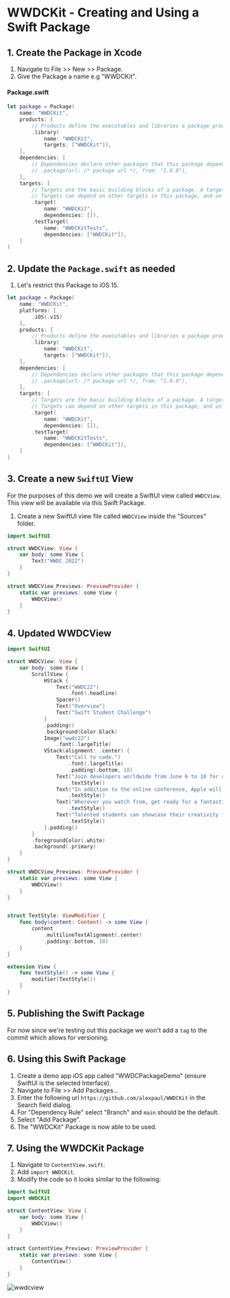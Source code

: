 # WWDCKit - Creating and Using a Swift Package 

## 1. Create the Package in Xcode 

1. Navigate to File >> New >> Package. 
2. Give the Package a name e.g "WWDCKit".

#### Package.swift 

```swift 
let package = Package(
    name: "WWDCKit",
    products: [
        // Products define the executables and libraries a package produces, and make them visible to other packages.
        .library(
            name: "WWDCKit",
            targets: ["WWDCKit"]),
    ],
    dependencies: [
        // Dependencies declare other packages that this package depends on.
        // .package(url: /* package url */, from: "1.0.0"),
    ],
    targets: [
        // Targets are the basic building blocks of a package. A target can define a module or a test suite.
        // Targets can depend on other targets in this package, and on products in packages this package depends on.
        .target(
            name: "WWDCKit",
            dependencies: []),
        .testTarget(
            name: "WWDCKitTests",
            dependencies: ["WWDCKit"]),
    ]
)
```

## 2. Update the `Package.swift` as needed 

1. Let's restrict this Package to iOS 15.

```swift
let package = Package(
    name: "WWDCKit",
    platforms: [
        .iOS(.v15)
    ],
    products: [
        // Products define the executables and libraries a package produces, and make them visible to other packages.
        .library(
            name: "WWDCKit",
            targets: ["WWDCKit"]),
    ],
    dependencies: [
        // Dependencies declare other packages that this package depends on.
        // .package(url: /* package url */, from: "1.0.0"),
    ],
    targets: [
        // Targets are the basic building blocks of a package. A target can define a module or a test suite.
        // Targets can depend on other targets in this package, and on products in packages this package depends on.
        .target(
            name: "WWDCKit",
            dependencies: []),
        .testTarget(
            name: "WWDCKitTests",
            dependencies: ["WWDCKit"]),
    ]
)
```

## 3. Create a new `SwiftUI` View

For the purposes of this demo we will create a SwiftUI view called `WWDCView`. This view will be available via this Swift Package.

1. Create a new SwiftUI view file called `WWDCView` inside the "Sources" folder. 

```swift 
import SwiftUI

struct WWDCView: View {
    var body: some View {
        Text("WWDC 2022")
    }
}

struct WWDCView_Previews: PreviewProvider {
    static var previews: some View {
        WWDCView()
    }
}
```

## 4. Updated WWDCView 

```swift
import SwiftUI

struct WWDCView: View {
    var body: some View {
        ScrollView {
            HStack {
                Text("WWDC22")
                    .font(.headline)
                Spacer()
                Text("Overview")
                Text("Swift Student Challenge")
            }
            .padding()
            .background(Color.black)
            Image("wwdc22")
                .font(.largeTitle)
            VStack(alignment: .center) {
                Text("Call to code.")
                    .font(.largeTitle)
                    .padding(.bottom, 10)
                Text("Join developers worldwide from June 6 to 10 for an inspiring week of technology and community. Get a first look at Apple’s latest platforms and technologies in sessions, explore the newest tools and tips, and connect with Apple experts in labs and digital lounges. All online and at no cost.")
                    .textStyle()
                Text("In addition to the online conference, Apple will host a special day for developers and students at Apple Park on June 6 to watch the keynote and State of the Union videos together, along with the online community. Space is limited and details on how to apply to attend will be provided soon.")
                    .textStyle()
                Text("Wherever you watch from, get ready for a fantastic WWDC.")
                    .textStyle()
                Text("Talented students can showcase their creativity for the opportunity to receive an award in the [Swift Student Challenge](https://developer.apple.com/wwdc22/swift-student-challenge/).")
                    .textStyle()
            }.padding()
        }
        .foregroundColor(.white)
        .background(.primary)
    }
}

struct WWDCView_Previews: PreviewProvider {
    static var previews: some View {
        WWDCView()
    }
}


struct TextStyle: ViewModifier {
    func body(content: Content) -> some View {
        content
            .multilineTextAlignment(.center)
            .padding(.bottom, 10)
    }
}

extension View {
    func textStyle() -> some View {
        modifier(TextStyle())
    }
}
```

## 5. Publishing the Swift Package

For now since we're testing out this package we won't add a `tag` to the commit which allows for versioning.

## 6. Using this Swift Package

1. Create a demo app iOS app called "WWDCPackageDemo" (ensure SwiftUI is the selected Interface). 
2. Navigate to File >> Add Packages...
3. Enter the following url `https://github.com/alexpaul/WWDCKit` in the Search field dialog.
4. For "Dependency Rule" select "Branch" and `main` should be the default.
5. Select "Add Package".
6. The "WWDCKit" Package is now able to be used.

## 7. Using the WWDCKit Package 

1. Navigate to `ContentView.swift`.
2. Add `import WWDCKit`.
3. Modify the code so it looks similar to the following: 

```swift
import SwiftUI
import WWDCKit

struct ContentView: View {
    var body: some View {
        WWDCView()
    }
}

struct ContentView_Previews: PreviewProvider {
    static var previews: some View {
        ContentView()
    }
}
```

![wwdcview](https://user-images.githubusercontent.com/1819208/161861450-f7e551a6-a0cd-4bd3-afcb-d1d91df19282.png)




